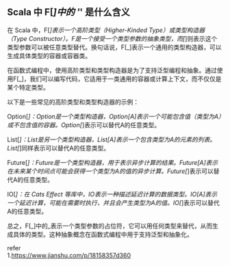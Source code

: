 ## Scala 中 F[_]中的 '_' 是什么含义 
在 Scala 中，F[_]表示一个高阶类型（Higher-Kinded Type）或类型构造器（Type Constructor）。F是一个接受一个类型参数的抽象类型，而[_]则表示这个类型参数可以被任意类型替代。换句话说，F[_]表示一个通用的类型构造器，可以生成具体类型的容器或容器类。

在函数式编程中，使用高阶类型和类型构造器是为了支持泛型编程和抽象。通过使用F[_]，我们可以编写代码，它适用于一类通用的容器或计算上下文，而不仅仅是某个特定类型。

以下是一些常见的高阶类型和类型构造器的示例：

Option[_]：Option是一个类型构造器，Option[A]表示一个可能包含值（类型为A）或不包含值的容器。Option[_]表示可以替代A的任意类型。

List[_]：List是另一个类型构造器，List[A]表示一个包含类型为A的元素的列表。List[_]同样表示可以替代A的任意类型。

Future[_]：Future是一个类型构造器，用于表示异步计算的结果。Future[A]表示在未来某个时间点可能会获得一个类型为A的值的异步计算。Future[_]表示可以替代A的任意类型。

IO[_]：在 Cats Effect 等库中，IO表示一种描述延迟计算的数据类型。IO[A]表示一个延迟计算，可能在需要时执行，并且会产生类型为A的值。IO[_]表示可以替代A的任意类型。

总之，F[_]中的_表示一个类型参数的占位符，它可以用任何类型来替代，从而生成具体的类型。这种抽象概念在函数式编程中用于支持泛型和抽象化。


refer   
1.https://www.jianshu.com/p/18158357d360    